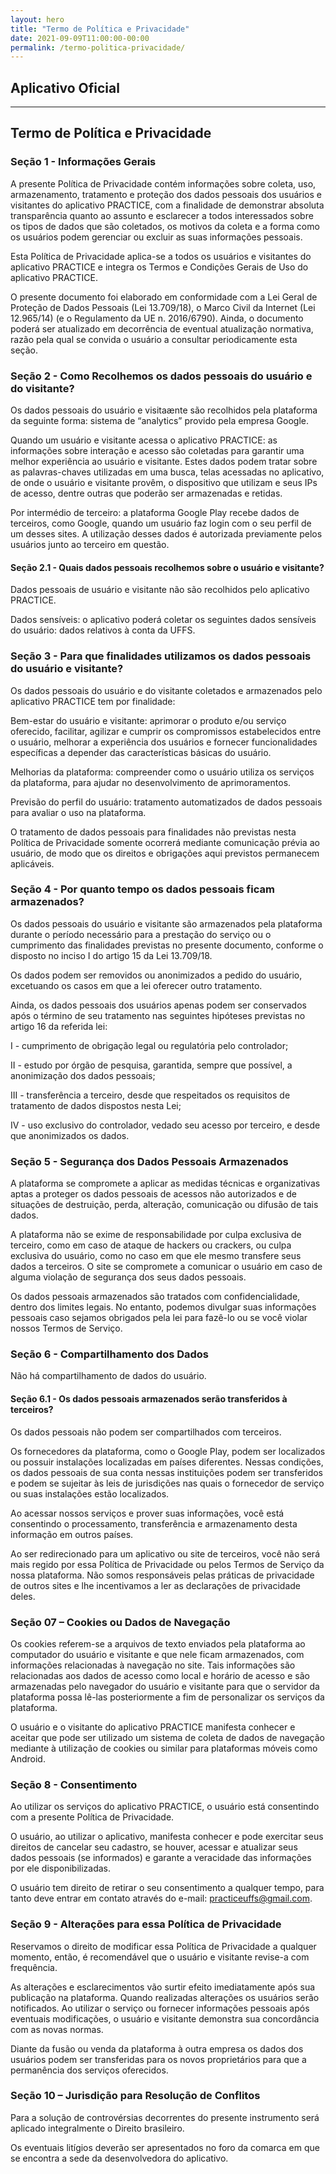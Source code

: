 ```yaml
---
layout: hero
title: "Termo de Política e Privacidade"
date: 2021-09-09T11:00:00-00:00
permalink: /termo-politica-privacidade/
---
```

<section class="fdb-block"></section>

## Aplicativo Oficial
---
## Termo de Política e Privacidade 

### Seção 1 - Informações Gerais
A presente Política de Privacidade contém informações sobre coleta, uso, armazenamento, tratamento e proteção dos dados pessoais dos usuários e visitantes do aplicativo PRACTICE, com a finalidade de demonstrar absoluta transparência quanto ao assunto e esclarecer a todos interessados sobre os tipos de dados que são coletados, os motivos da coleta e a forma como os usuários podem gerenciar ou excluir as suas informações pessoais.

Esta Política de Privacidade aplica-se a todos os usuários e visitantes do aplicativo PRACTICE e integra os Termos e Condições Gerais de Uso do aplicativo PRACTICE.

O presente documento foi elaborado em conformidade com a Lei Geral de Proteção de Dados Pessoais (Lei 13.709/18), o Marco Civil da Internet (Lei 12.965/14) (e o Regulamento da UE n. 2016/6790). Ainda, o documento poderá ser atualizado em decorrência de eventual atualização normativa, razão pela qual se convida o usuário a consultar periodicamente esta seção.

### Seção 2 - Como Recolhemos os dados pessoais do usuário e do visitante?
Os dados pessoais do usuário e visitaænte são recolhidos pela plataforma da seguinte forma: sistema de “analytics” provido pela empresa Google.

Quando um usuário e visitante acessa o aplicativo PRACTICE: as informações sobre interação e acesso são coletadas para garantir uma melhor experiência ao usuário e visitante. Estes dados podem tratar sobre as palavras-chaves utilizadas em uma busca, telas acessadas no aplicativo, de onde o usuário e visitante provêm, o dispositivo que utilizam e seus IPs de acesso, dentre outras que poderão ser armazenadas e retidas.

Por intermédio de terceiro: a plataforma Google Play recebe dados de terceiros, como Google, quando um usuário faz login com o seu perfil de um desses sites. A utilização desses dados é autorizada previamente pelos usuários junto ao terceiro em questão.

#### Seção 2.1 - Quais dados pessoais recolhemos sobre o usuário e visitante?

Dados pessoais de usuário e visitante não são recolhidos pelo aplicativo PRACTICE.

Dados sensíveis: o aplicativo poderá coletar os seguintes dados sensíveis do usuário: dados relativos à conta da UFFS.

### Seção 3 - Para que finalidades utilizamos os dados pessoais do usuário e visitante?
Os dados pessoais do usuário e do visitante coletados e armazenados pelo aplicativo PRACTICE tem por finalidade:

Bem-estar do usuário e visitante: aprimorar o produto e/ou serviço oferecido, facilitar, agilizar e cumprir os compromissos estabelecidos entre o usuário, melhorar a experiência dos usuários e fornecer funcionalidades específicas a depender das características básicas do usuário.

Melhorias da plataforma: compreender como o usuário utiliza os serviços da plataforma, para ajudar no desenvolvimento de aprimoramentos.

Previsão do perfil do usuário: tratamento automatizados de dados pessoais para avaliar o uso na plataforma.

O tratamento de dados pessoais para finalidades não previstas nesta Política de Privacidade somente ocorrerá mediante comunicação prévia ao usuário, de modo que os direitos e obrigações aqui previstos permanecem aplicáveis.

### Seção 4 - Por quanto tempo os dados pessoais ficam armazenados?
Os dados pessoais do usuário e visitante são armazenados pela plataforma durante o período necessário para a prestação do serviço ou o cumprimento das finalidades previstas no presente documento, conforme o disposto no inciso I do artigo 15 da Lei 13.709/18.

Os dados podem ser removidos ou anonimizados a pedido do usuário, excetuando os casos em que a lei oferecer outro tratamento.

Ainda, os dados pessoais dos usuários apenas podem ser conservados após o término de seu tratamento nas seguintes hipóteses previstas no artigo 16 da referida lei:

I - cumprimento de obrigação legal ou regulatória pelo controlador;

II - estudo por órgão de pesquisa, garantida, sempre que possível, a anonimização dos dados pessoais;

III - transferência a terceiro, desde que respeitados os requisitos de tratamento de dados dispostos nesta Lei;

IV - uso exclusivo do controlador, vedado seu acesso por terceiro, e desde que anonimizados os dados.

### Seção 5 - Segurança dos Dados Pessoais Armazenados
A plataforma se compromete a aplicar as medidas técnicas e organizativas aptas a proteger os dados pessoais de acessos não autorizados e de situações de destruição, perda, alteração, comunicação ou difusão de tais dados.

A plataforma não se exime de responsabilidade por culpa exclusiva de terceiro, como em caso de ataque de hackers ou crackers, ou culpa exclusiva do usuário, como no caso em que ele mesmo transfere seus dados a terceiros. O site se compromete a comunicar o usuário em caso de alguma violação de segurança dos seus dados pessoais.

Os dados pessoais armazenados são tratados com confidencialidade, dentro dos limites legais. No entanto, podemos divulgar suas informações pessoais caso sejamos obrigados pela lei para fazê-lo ou se você violar nossos Termos de Serviço.

### Seção 6 - Compartilhamento dos Dados
Não há compartilhamento de dados do usuário.

#### Seção 6.1 - Os dados pessoais armazenados serão transferidos à terceiros?
Os dados pessoais não podem ser compartilhados com terceiros.

Os fornecedores da plataforma, como o Google Play, podem ser localizados ou possuir instalações localizadas em países diferentes. Nessas condições, os dados pessoais de sua conta nessas instituições podem ser transferidos e podem se sujeitar às leis de jurisdições nas quais o fornecedor de serviço ou suas instalações estão localizados.

Ao acessar nossos serviços e prover suas informações, você está consentindo o processamento, transferência e armazenamento desta informação em outros países.

Ao ser redirecionado para um aplicativo ou site de terceiros, você não será mais regido por essa Política de Privacidade ou pelos Termos de Serviço da nossa plataforma. Não somos responsáveis pelas práticas de privacidade de outros sites e lhe incentivamos a ler as declarações de privacidade deles.

### Seção 07 – Cookies ou Dados de Navegação
Os cookies referem-se a arquivos de texto enviados pela plataforma ao computador do usuário e visitante e que nele ficam armazenados, com informações relacionadas à navegação no site. Tais informações são relacionadas aos dados de acesso como local e horário de acesso e são armazenadas pelo navegador do usuário e visitante para que o servidor da plataforma possa lê-las posteriormente a fim de personalizar os serviços da plataforma.

O usuário e o visitante do aplicativo PRACTICE manifesta conhecer e aceitar que pode ser utilizado um sistema de coleta de dados de navegação mediante à utilização de cookies ou similar para plataformas móveis como Android.

### Seção 8 - Consentimento
Ao utilizar os serviços do aplicativo PRACTICE, o usuário está consentindo com a presente Política de Privacidade.

O usuário, ao utilizar o aplicativo, manifesta conhecer e pode exercitar seus direitos de cancelar seu cadastro, se houver, acessar e atualizar seus dados pessoais (se informados) e garante a veracidade das informações por ele disponibilizadas.

O usuário tem direito de retirar o seu consentimento a qualquer tempo, para tanto deve entrar em contato através do e-mail: practiceuffs@gmail.com.

### Seção 9 - Alterações para essa Política de Privacidade
Reservamos o direito de modificar essa Política de Privacidade a qualquer momento, então, é recomendável que o usuário e visitante revise-a com frequência.

As alterações e esclarecimentos vão surtir efeito imediatamente após sua publicação na plataforma. Quando realizadas alterações os usuários serão notificados. Ao utilizar o serviço ou fornecer informações pessoais após eventuais modificações, o usuário e visitante demonstra sua concordância com as novas normas.

Diante da fusão ou venda da plataforma à outra empresa os dados dos usuários podem ser transferidas para os novos proprietários para que a permanência dos serviços oferecidos.

### Seção 10 – Jurisdição para Resolução de Conflitos
Para a solução de controvérsias decorrentes do presente instrumento será aplicado integralmente o Direito brasileiro.

Os eventuais litígios deverão ser apresentados no foro da comarca em que se encontra a sede da desenvolvedora do aplicativo.